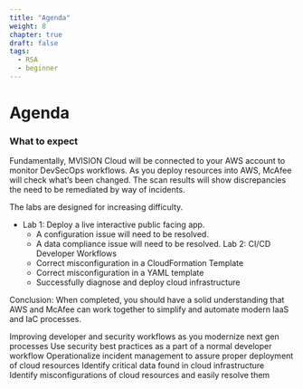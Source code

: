 ```yaml
---
title: "Agenda"
weight: 8
chapter: true
draft: false
tags:
  - RSA
  - beginner
---
```


# Agenda

### What to expect

Fundamentally, MVISION Cloud will be connected to your AWS account to monitor DevSecOps workflows. As you deploy resources into AWS, McAfee will check what’s been changed. The scan results will show discrepancies the need to be remediated by way of incidents. 

The labs are designed for increasing difficulty.
- Lab 1: Deploy a live interactive public facing app. 
     - A configuration issue will need to be resolved. 
     - A data compliance issue will need to be resolved. 
Lab 2:  CI/CD Developer Workflows 
     - Correct misconfiguration in a CloudFormation Template
     - Correct misconfiguration in a YAML template
     - Successfully diagnose and deploy cloud infrastructure

Conclusion: 
When completed, you should have a solid understanding that AWS and McAfee can work together to simplify and automate modern IaaS and IaC processes. 

Improving developer and security workflows as you modernize next gen processes
Use security best practices as a part of a normal developer workflow
Operationalize incident management to assure proper deployment of cloud resources
Identify critical data found in cloud infrastructure
Identify misconfigurations of cloud resources and easily resolve them 


